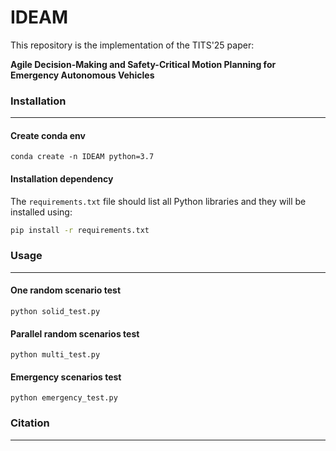 # IDEAM

This repository is the implementation of the TITS'25 paper:

**Agile Decision-Making and Safety-Critical Motion Planning for Emergency Autonomous Vehicles**

### Installation

---

#### Create conda env

```shell
conda create -n IDEAM python=3.7
```

#### Installation dependency

The `requirements.txt` file should list all Python libraries and they will be installed using:

```bash
pip install -r requirements.txt
```

### Usage

---

#### **One random scenario test** 

```shell
python solid_test.py
```

#### **Parallel random scenarios test** 

```shell
python multi_test.py
```

#### Emergency scenarios test

```shell
python emergency_test.py
```

### Citation

---

